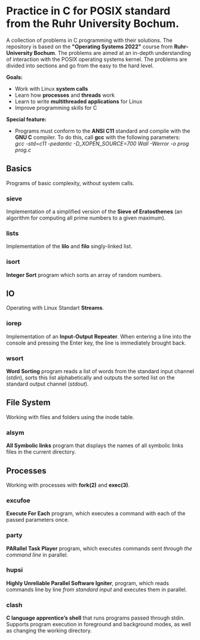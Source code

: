 # Practice in C for POSIX standard from the Ruhr University Bochum. 

A collection of problems in C programming with their solutions. The repository is based on the **"Operating Systems 2022"** course from **Ruhr-University Bochum**. The problems are aimed at an in-depth understanding of interaction with the POSIX operating systems kernel. The problems are divided into sections and go from the easy to the hard level.

**Goals:**
- Work with Linux **system calls**
- Learn how **processes** and **threads** work
- Learn to write **multithreaded applications** for Linux
- Improve programming skills for C

**Special feature:** 
- Programs must conform to the **ANSI C11** standard and compile with the **GNU C** compiler. To do this, call **gcc** with the following parameters: <br>
*gcc -std=c11 -pedantic -D_XOPEN_SOURCE=700 Wall -Werror -o prog prog.c*



## Basics
Programs of basic complexity, without system calls.

### sieve
Implementation of a simplified version of the **Sieve of Eratosthenes** (an algorithm for computing all prime numbers to a given maximum).

### lists
Implementation of the **lilo** and **filo** singly-linked list.

### isort
**Integer Sort** program which sorts an array of random numbers.



## IO
Operating with Linux Standart **Streams**.

### iorep
Implementation of an **Input-Output Repeater**. When entering a line into the console and pressing the Enter key, the line is immediately brought back.

### wsort
 **Word Sorting** program reads a list of words from the standard input channel (*stdin*), sorts this list alphabetically and outputs the sorted list on the standard output channel (*stdout*).



## File System
Working with files and folders using the inode table.

### alsym
**All Symbolic links** program that displays the names of all symbolic links files in the current directory.



## Processes
Working with processes with **fork(2)** and **exec(3)**.

### excufoe
**Execute For Each** program, which executes a command with each of the passed parameters once.

### party
**PARallel Task Player** program, which executes commands sent *through the command line* in parallel.

### hupsi
**Highly Unreliable Parallel Software Igniter**, program, which reads commands line by line *from standard input* and executes them in parallel.

### clash
**C language apprentice’s shell** that runs programs passed through stdin. Supports program execution in foreground and background modes, as well as changing the working directory.